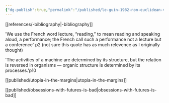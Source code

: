 ```yaml
---
{"dg-publish":true,"permalink":"/published/le-guin-1982-non-euclidean-view/","noteIcon":""}
---
```


[[references/-bibliography\|-bibliography]]

'We use the French word lecture, “reading,” to mean reading and speaking aloud,
a performance; the French call such a performance not a lecture but a conference' p2
(not sure this quote has as much relevence as I originally thought)

'The activities of a machine are determined by its structure, but the relation is
reversed in organisms — organic structure is determined by its processes.'p10

[[published/utopia-in-the-margins\|utopia-in-the-margins]]

[[published/obsessions-with-futures-is-bad\|obsessions-with-futures-is-bad]]

